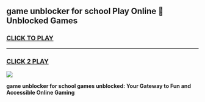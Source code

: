 
## game unblocker for school Play Online 👋 Unblocked Games
<h3>
<a href="https://premium.freeplayer.one?title=game_unblocker_for_school&ref=19F">CLICK TO PLAY</a></h3>
<hr>

<h3>
<a href="https://premium.freeplayer.one?title=game_unblocker_for_school&ref=19F">CLICK 2 PLAY</a>
  
</h3>

<a href="https://premium.freeplayer.one?title=game_unblocker_for_school&ref=19F"><img src="https://clearcache.store/games.png"></a>


**game unblocker for school games unblocked: Your Gateway to Fun and Accessible Online Gaming**
